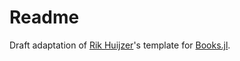 # Readme

Draft adaptation of [Rik Huijzer](https://github.com/rikhuijzer)'s template for [Books.jl](https://github.com/JuliaBooks/Books.jl).
